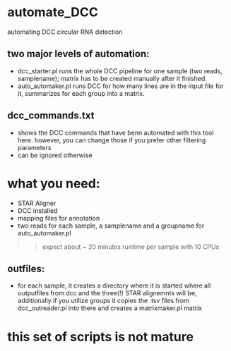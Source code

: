 # automate_DCC
automating DCC circular RNA detection

## two major levels of automation:
- dcc_starter.pl runs the whole DCC pipeline for one sample (two reads, samplename); matrix has to be created manually after it finished.
- auto_automaker.pl runs DCC for how many lines are in the input file for it, summarizes for each group into a matrix.

## dcc_commands.txt
- shows the DCC commands that have benn automated with this tool here. however, you can change those if you prefer other filtering parameters
- can be ignored otherwise

# what you need:
- STAR Aligner
- DCC installed
- mapping files for annotation
- two reads for each sample, a samplename and a groupname for auto_automaker.pl



>> expect about ~ 20 minutes runtime per sample with 10 CPUs

## outfiles:
- for each sample, it creates a directory where it is started where all outputfiles  from dcc and the three(!) STAR alignemnts will be, additionally if you utilize groups it copies the .tsv files from dcc_outreader.pl into there and creates a matrixmaker.pl matrix

# this set of scripts is not mature
